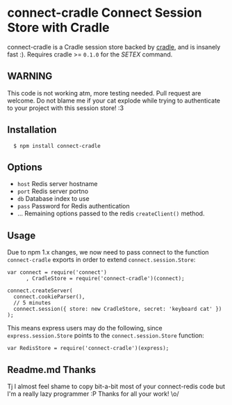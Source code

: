 
# connect-cradle Connect Session Store with Cradle

connect-cradle is a Cradle session store backed by [cradle](https://github.com/cloudhead/cradle), and is insanely fast :). Requires cradle >= `0.1.0` for the _SETEX_ command.

## WARNING
  This code is not working atm, more testing needed. Pull request are welcome.
  Do not blame me if your cat explode while trying to authenticate to your project with this session store! :3

## Installation

	  $ npm install connect-cradle

## Options

  - `host` Redis server hostname
  - `port` Redis server portno
  - `db` Database index to use
  - `pass` Password for Redis authentication
  - ...    Remaining options passed to the redis `createClient()` method.

## Usage

 Due to npm 1.x changes, we now need to pass connect to the function `connect-cradle` exports in order to extend `connect.session.Store`:

    var connect = require('connect')
	 	  , CradleStore = require('connect-cradle')(connect);

    connect.createServer(
      connect.cookieParser(),
      // 5 minutes
      connect.session({ store: new CradleStore, secret: 'keyboard cat' })
    );

 This means express users may do the following, since `express.session.Store` points to the `connect.session.Store` function:
 
    var RedisStore = require('connect-cradle')(express);

## Readme.md Thanks

  Tj I almost feel shame to copy bit-a-bit most of your connect-redis code but I'm a really lazy programmer :P
  Thanks for all your work! \o/
